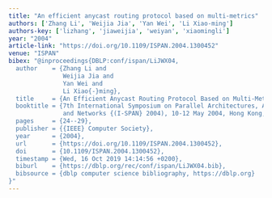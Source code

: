 ```yaml
---
title: "An efficient anycast routing protocol based on multi-metrics"
authors: ['Zhang Li', 'Weijia Jia', 'Yan Wei', 'Li Xiao-ming']
authors-key: ['lizhang', 'jiaweijia', 'weiyan', 'xiaomingli']
year: "2004"
article-link: "https://doi.org/10.1109/ISPAN.2004.1300452"
venue: "ISPAN"
bibex: "@inproceedings{DBLP:conf/ispan/LiJWX04,
  author    = {Zhang Li and
               Weijia Jia and
               Yan Wei and
               Li Xiao{-}ming},
  title     = {An Efficient Anycast Routing Protocol Based on Multi-Metrics},
  booktitle = {7th International Symposium on Parallel Architectures, Algorithms,
               and Networks {(I-SPAN} 2004), 10-12 May 2004, Hong Kong, SAR, China},
  pages     = {24--29},
  publisher = {{IEEE} Computer Society},
  year      = {2004},
  url       = {https://doi.org/10.1109/ISPAN.2004.1300452},
  doi       = {10.1109/ISPAN.2004.1300452},
  timestamp = {Wed, 16 Oct 2019 14:14:56 +0200},
  biburl    = {https://dblp.org/rec/conf/ispan/LiJWX04.bib},
  bibsource = {dblp computer science bibliography, https://dblp.org}
}"
---
```

